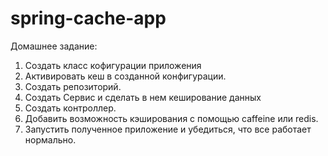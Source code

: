 # spring-cache-app

Домашнее задание: 
1) Создать класс кофигурации приложения
2) Активировать кеш в созданной конфигурации.
3) Создать репозиторий.
4) Создать Сервис и сделать в нем кеширование данных
5) Создать контроллер.
6) Добавить возможность кэширования с помощью caffeine или redis.
7) Запустить полученное приложение и убедиться, что все работает нормально.

